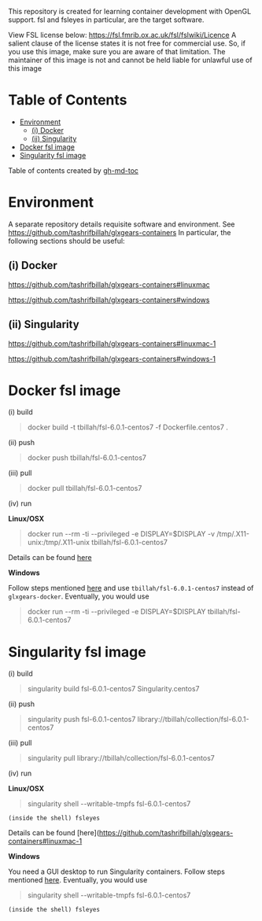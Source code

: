 This repository is created for learning container development with OpenGL support. fsl and fsleyes in particular, are the target software.

View FSL license below:  https://fsl.fmrib.ox.ac.uk/fsl/fslwiki/Licence
A salient clause of the license states it is not free for commercial use. So, if you use this image, make sure you are aware of that limitation. 
The maintainer of this image is not and cannot be held liable for unlawful use of this image

Table of Contents
=================

   * [Environment](#environment)
      * [(i) Docker](#i-docker)
      * [(ii) Singularity](#ii-singularity)
   * [Docker fsl image](#docker-fsl-image)
   * [Singularity fsl image](#singularity-fsl-image)

Table of contents created by [gh-md-toc](https://github.com/ekalinin/github-markdown-toc)


# Environment

A separate repository details requisite software and environment. See https://github.com/tashrifbillah/glxgears-containers
In particular, the following sections should be useful:

## (i) Docker

https://github.com/tashrifbillah/glxgears-containers#linuxmac

https://github.com/tashrifbillah/glxgears-containers#windows


## (ii) Singularity

https://github.com/tashrifbillah/glxgears-containers#linuxmac-1

https://github.com/tashrifbillah/glxgears-containers#windows-1



# Docker fsl image


(i) build

> docker build -t tbillah/fsl-6.0.1-centos7 -f Dockerfile.centos7 .


(ii) push

> docker push tbillah/fsl-6.0.1-centos7


(iii) pull

> docker pull tbillah/fsl-6.0.1-centos7


(iv) run

**Linux/OSX**

> docker run --rm -ti --privileged -e DISPLAY=$DISPLAY -v /tmp/.X11-unix:/tmp/.X11-unix tbillah/fsl-6.0.1-centos7

Details can be found [here](https://github.com/tashrifbillah/glxgears-containers#linuxmac)


**Windows**

Follow steps mentioned [here](https://github.com/tashrifbillah/glxgears-containers#windows) and use `tbillah/fsl-6.0.1-centos7` instead of `glxgears-docker`. Eventually, you would use

> docker run --rm -ti --privileged -e DISPLAY=$DISPLAY tbillah/fsl-6.0.1-centos7


# Singularity fsl image


(i) build

> singularity build fsl-6.0.1-centos7 Singularity.centos7


(ii) push

> singularity push fsl-6.0.1-centos7 library://tbillah/collection/fsl-6.0.1-centos7


(iii) pull

> singularity pull library://tbillah/collection/fsl-6.0.1-centos7


(iv) run

**Linux/OSX**

> singularity shell --writable-tmpfs fsl-6.0.1-centos7
    
    (inside the shell) fsleyes

Details can be found [here](https://github.com/tashrifbillah/glxgears-containers#linuxmac-1


**Windows**

You need a GUI desktop to run Singularity containers. Follow steps mentioned [here](https://github.com/tashrifbillah/glxgears-containers#windows-1). Eventually, you would use

> singularity shell --writable-tmpfs fsl-6.0.1-centos7

    (inside the shell) fsleyes




